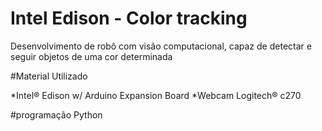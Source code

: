 # Intel Edison - Color tracking
Desenvolvimento de robô com visão computacional, capaz de detectar e seguir objetos de uma cor determinada

#Material Utilizado

*Intel&#174; Edison w/ Arduino Expansion Board
*Webcam Logitech&#174; c270



#programação
Python
